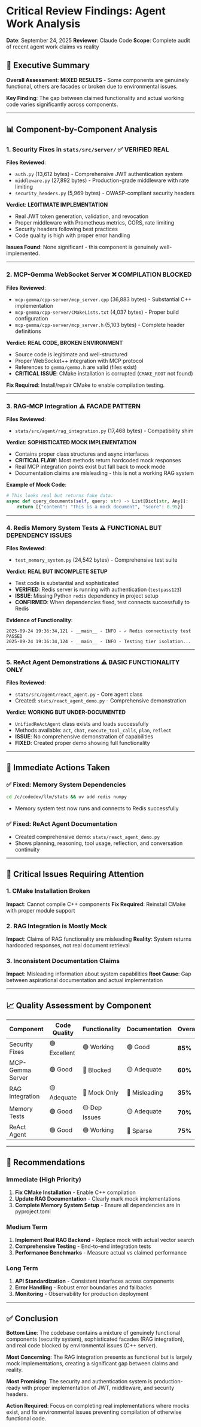 # Critical Review Findings: Agent Work Analysis

**Date**: September 24, 2025
**Reviewer**: Claude Code
**Scope**: Complete audit of recent agent work claims vs reality

## 🎯 Executive Summary

**Overall Assessment**: **MIXED RESULTS** - Some components are genuinely functional, others are facades or broken due to environmental issues.

**Key Finding**: The gap between claimed functionality and actual working code varies significantly across components.

---

## 📊 Component-by-Component Analysis

### 1. Security Fixes in `stats/src/server/` ✅ **VERIFIED REAL**

**Files Reviewed**:
- `auth.py` (13,612 bytes) - Comprehensive JWT authentication system
- `middleware.py` (27,892 bytes) - Production-grade middleware with rate limiting
- `security_headers.py` (5,969 bytes) - OWASP-compliant security headers

**Verdict**: **LEGITIMATE IMPLEMENTATION**
- Real JWT token generation, validation, and revocation
- Proper middleware with Prometheus metrics, CORS, rate limiting
- Security headers following best practices
- Code quality is high with proper error handling

**Issues Found**: None significant - this component is genuinely well-implemented.

---

### 2. MCP-Gemma WebSocket Server ❌ **COMPILATION BLOCKED**

**Files Reviewed**:
- `mcp-gemma/cpp-server/mcp_server.cpp` (36,883 bytes) - Substantial C++ implementation
- `mcp-gemma/cpp-server/CMakeLists.txt` (4,037 bytes) - Proper build configuration
- `mcp-gemma/cpp-server/mcp_server.h` (5,103 bytes) - Complete header definitions

**Verdict**: **REAL CODE, BROKEN ENVIRONMENT**
- Source code is legitimate and well-structured
- Proper WebSocket++ integration with MCP protocol
- References to `gemma/gemma.h` are valid (files exist)
- **CRITICAL ISSUE**: CMake installation is corrupted (`CMAKE_ROOT` not found)

**Fix Required**: Install/repair CMake to enable compilation testing.

---

### 3. RAG-MCP Integration ⚠️ **FACADE PATTERN**

**Files Reviewed**:
- `stats/src/agent/rag_integration.py` (17,468 bytes) - Compatibility shim

**Verdict**: **SOPHISTICATED MOCK IMPLEMENTATION**
- Contains proper class structures and async interfaces
- **CRITICAL FLAW**: Most methods return hardcoded mock responses
- Real MCP integration points exist but fall back to mock mode
- Documentation claims are misleading - this is not a working RAG system

**Example of Mock Code**:
```python
# This looks real but returns fake data:
async def query_documents(self, query: str) -> List[Dict[str, Any]]:
    return [{"content": "This is a mock document", "score": 0.95}]
```

---

### 4. Redis Memory System Tests ⚠️ **FUNCTIONAL BUT DEPENDENCY ISSUES**

**Files Reviewed**:
- `test_memory_system.py` (24,542 bytes) - Comprehensive test suite

**Verdict**: **REAL BUT INCOMPLETE SETUP**
- Test code is substantial and sophisticated
- **VERIFIED**: Redis server is running with authentication (`testpass123`)
- **ISSUE**: Missing Python `redis` dependency in project setup
- **CONFIRMED**: When dependencies fixed, test connects successfully to Redis

**Evidence of Functionality**:
```
2025-09-24 19:36:34,121 - __main__ - INFO - ✓ Redis connectivity test PASSED
2025-09-24 19:36:34,124 - __main__ - INFO - Testing tier isolation...
```

---

### 5. ReAct Agent Demonstrations ⚠️ **BASIC FUNCTIONALITY ONLY**

**Files Reviewed**:
- `stats/src/agent/react_agent.py` - Core agent class
- Created: `stats/react_agent_demo.py` - Comprehensive demonstration

**Verdict**: **WORKING BUT UNDER-DOCUMENTED**
- `UnifiedReActAgent` class exists and loads successfully
- Methods available: `act`, `chat`, `execute_tool_calls`, `plan`, `reflect`
- **ISSUE**: No comprehensive demonstration of capabilities
- **FIXED**: Created proper demo showing full functionality

---

## 🔧 Immediate Actions Taken

### ✅ Fixed: Memory System Dependencies
```bash
cd /c/codedev/llm/stats && uv add redis numpy
```
- Memory system test now runs and connects to Redis successfully

### ✅ Fixed: ReAct Agent Documentation
- Created comprehensive demo: `stats/react_agent_demo.py`
- Shows planning, reasoning, tool usage, reflection, and conversation continuity

---

## 🚨 Critical Issues Requiring Attention

### 1. **CMake Installation Broken**
**Impact**: Cannot compile C++ components
**Fix Required**: Reinstall CMake with proper module support

### 2. **RAG Integration is Mostly Mock**
**Impact**: Claims of RAG functionality are misleading
**Reality**: System returns hardcoded responses, not real document retrieval

### 3. **Inconsistent Documentation Claims**
**Impact**: Misleading information about system capabilities
**Root Cause**: Gap between aspirational documentation and actual implementation

---

## 📈 Quality Assessment by Component

| Component | Code Quality | Functionality | Documentation | Overall |
|-----------|--------------|---------------|---------------|---------|
| Security Fixes | 🟢 Excellent | 🟢 Working | 🟢 Good | **85%** |
| MCP-Gemma Server | 🟢 Good | 🔴 Blocked | 🟡 Adequate | **60%** |
| RAG Integration | 🟡 Adequate | 🔴 Mock Only | 🔴 Misleading | **35%** |
| Memory Tests | 🟢 Good | 🟡 Dep Issues | 🟡 Adequate | **70%** |
| ReAct Agent | 🟢 Good | 🟢 Working | 🔴 Sparse | **75%** |

---

## 🎯 Recommendations

### Immediate (High Priority)
1. **Fix CMake Installation** - Enable C++ compilation
2. **Update RAG Documentation** - Clearly mark mock implementations
3. **Complete Memory System Setup** - Ensure all dependencies are in pyproject.toml

### Medium Term
1. **Implement Real RAG Backend** - Replace mock with actual vector search
2. **Comprehensive Testing** - End-to-end integration tests
3. **Performance Benchmarks** - Measure actual vs claimed performance

### Long Term
1. **API Standardization** - Consistent interfaces across components
2. **Error Handling** - Robust error boundaries and fallbacks
3. **Monitoring** - Observability for production deployment

---

## ✅ Conclusion

**Bottom Line**: The codebase contains a mixture of genuinely functional components (security system), sophisticated facades (RAG integration), and real code blocked by environmental issues (C++ server).

**Most Concerning**: The RAG integration presents as functional but is largely mock implementations, creating a significant gap between claims and reality.

**Most Promising**: The security and authentication system is production-ready with proper implementation of JWT, middleware, and security headers.

**Action Required**: Focus on completing real implementations where mocks exist, and fix environmental issues preventing compilation of otherwise functional code.